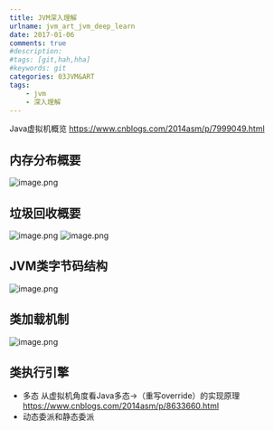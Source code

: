 ```yaml
---
title: JVM深入理解
urlname: jvm_art_jvm_deep_learn
date: 2017-01-06
comments: true
#description: 
#tags: [git,hah,hha]
#keywords: git
categories: 03JVM&ART
tags:
    - jvm
    - 深入理解
---
```


Java虚拟机概览
https://www.cnblogs.com/2014asm/p/7999049.html

## 内存分布概要
![image.png](https://upload-images.jianshu.io/upload_images/11010834-b029a0c862019b02.png?imageMogr2/auto-orient/strip%7CimageView2/2/w/1240)

## 垃圾回收概要
![image.png](https://upload-images.jianshu.io/upload_images/11010834-8b13a027fac13d84.png?imageMogr2/auto-orient/strip%7CimageView2/2/w/1240)
![image.png](https://upload-images.jianshu.io/upload_images/11010834-259b2042b7752763.png?imageMogr2/auto-orient/strip%7CimageView2/2/w/1240)

## JVM类字节码结构
![image.png](https://upload-images.jianshu.io/upload_images/11010834-69c39eb46c77c1ad.png?imageMogr2/auto-orient/strip%7CimageView2/2/w/1240)

## 类加载机制
![image.png](https://upload-images.jianshu.io/upload_images/11010834-29050b0ee7c4fa2a.png?imageMogr2/auto-orient/strip%7CimageView2/2/w/1240)

## 类执行引擎
- 多态
从虚拟机角度看Java多态->（重写override）的实现原理
https://www.cnblogs.com/2014asm/p/8633660.html
- 动态委派和静态委派
